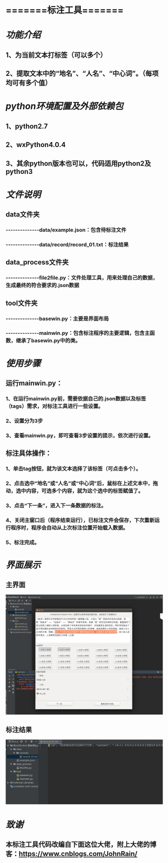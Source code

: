 #         =======标注工具=======
# *功能介绍*
##      1、为当前文本打标签（可以多个）
##      2、提取文本中的“地名”、“人名”、“中心词”。（每项均可有多个值）

# *python环境配置及外部依赖包*
##      1、python2.7
##      2、wxPython4.0.4
##      3、其余python版本也可以，代码适用python2及python3

# *文件说明*
##      data文件夹
### --------------data/example.json：包含待标注文件
### --------------data/record/record_01.txt：标注结果
##      data_process文件夹
### --------------file2file.py：文件处理工具，用来处理自己的数据，生成最终的符合要求的.json数据
##      tool文件夹
### --------------basewin.py：主要是界面布局
### --------------mainwin.py：包含标注程序的主要逻辑，包含主函数，继承了basewin.py中的类。

# *使用步骤*
##      运行mainwin.py：
###                   1、在运行mainwin.py前，需要依据自己的.json数据以及标签（tags）需求，对标注工具进行一些设置。
###                   2、设置分为3步
###                   3、查看mainwin.py，即可查看3步设置的提示，依次进行设置。
##      标注具体操作：
###               1、单击tag按钮，就为该文本选择了该标签（可点击多个）。
###               2、点击选中“地名”或“人名”或“中心词”后，鼠标在上述文本中，拖动，选中内容，可选多个内容，就为这个选中的标签赋值了。
###               3、点击“下一条”，进入下一条数据的标注。
###               4、关闭主窗口后（程序结束运行），已标注文件会保存，下次重新运行程序时，程序会自动从上次标注位置开始载入数据。
###               5、标注完成。

# *界面展示*
##       主界面
![](https://github.com/GHY73/BiaoZhuTool/blob/master/%E6%A0%87%E6%B3%A8%E4%B8%BB%E7%95%8C%E9%9D%A2.png?raw=true)
##       标注结果
![](https://github.com/GHY73/BiaoZhuTool/blob/master/%E6%A0%87%E6%B3%A8%E7%BB%93%E6%9E%9C%E7%A4%BA%E4%BE%8B.jpg?raw=true)

# *致谢*
##       本标注工具代码改编自下面这位大佬，附上大佬的博客：https://www.cnblogs.com/JohnRain/
